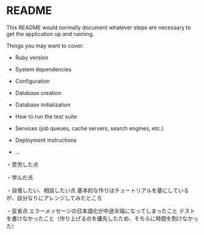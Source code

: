# README

This README would normally document whatever steps are necessary to get the
application up and running.

Things you may want to cover:

* Ruby version

* System dependencies

* Configuration

* Database creation

* Database initialization

* How to run the test suite

* Services (job queues, cache servers, search engines, etc.)

* Deployment instructions

* ...

・苦労した点

・学んだ点

・自慢したい、相談したい点
基本的な作りはチュートリアルを基にしているが、自分なりにアレンジしてみたところ

・反省点
エラーメッセージの日本語化が中途半端になってしまったこと
テストを書けなかったこと（作り上げるのを優先したため、そちらに時間を割けなかった）